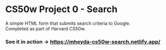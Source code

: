 # CS50w Project 0 - Search
<p>A simple HTML form that submits search criteria to Google.</br>
Completed as part of Harvard CS50w.</p>

### See it in action -> https://mheyda-cs50w-search.netlify.app/

